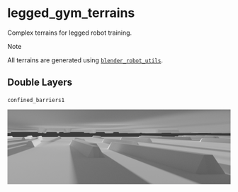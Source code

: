 # legged_gym_terrains
Complex terrains for legged robot training.

> [!NOTE]
> All terrains are generated using [`blender_robot_utils`](https://github.com/MasterYip/blender_robotic_utils).

## Double Layers

`confined_barriers1`

![alt text](terrains_assets/double_layer/confined_barriers1.png)